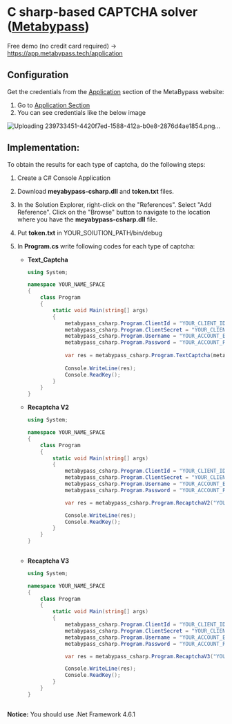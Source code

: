 # C sharp-based CAPTCHA solver ([Metabypass](https://metabypass.tech))
Free demo (no credit card required) -> https://app.metabypass.tech/application


## Configuration

Get the credentials from the [Application](https://app.metabypass.tech/application) section of the MetaBypass website:

1. Go to [Application Section](https://app.metabypass.tech/application)
2. You can see credentials like the below image



![Uploading 239733451-4420f7ed-1588-412a-b0e8-2876d4ae1854.png…](https://github.com/metabypass/metabypass-python/assets/128980891/4420f7ed-1588-412a-b0e8-2876d4ae1854)


 ## Implementation:
To obtain the results for each type of captcha, do the following steps:
   1. Create a C# Console Application
     
   2. Download **meyabypass-csharp.dll** and **token.txt** files.
     
   3. In the Solution Explorer, right-click on the "References". Select "Add Reference". Click on the "Browse" button to navigate to the location where you have the **meyabypass-csharp.dll** file.
      
   4. Put **token.txt** in YOUR_SOlUTION_PATH/bin/debug
      
   5. In **Program.cs** write following codes for each type of captcha:
       - **Text_Captcha**
     
         ```csharp
         using System;
         
         namespace YOUR_NAME_SPACE
         {
             class Program
             {
                 static void Main(string[] args)
                 {
                     metabypass_csharp.Program.ClientId = "YOUR_CLIENT_ID";
                     metabypass_csharp.Program.ClientSecret = "YOUR_CLIENT_SECRET";
                     metabypass_csharp.Program.Username = "YOUR_ACCOUNT_EMAIL";
                     metabypass_csharp.Program.Password = "YOUR_ACCOUNT_PASSWORD";
                     
                     var res = metabypass_csharp.Program.TextCaptcha(metabypass_csharp.Program.ImageToBase64("YOUR_CAPTCHA_IMAGE_PATH"));
                  
                     Console.WriteLine(res);
                     Console.ReadKey();
                 }
             }
         }

         ```
       
       - **Recaptcha V2**
    
         ```csharp
         using System;
         
         namespace YOUR_NAME_SPACE
         {
             class Program
             {
                 static void Main(string[] args)
                 {
                     metabypass_csharp.Program.ClientId = "YOUR_CLIENT_ID";
                     metabypass_csharp.Program.ClientSecret = "YOUR_CLIENT_SECRET";
                     metabypass_csharp.Program.Username = "YOUR_ACCOUNT_EMAIL";
                     metabypass_csharp.Program.Password = "YOUR_ACCOUNT_PASSWORD";
         
                     var res = metabypass_csharp.Program.RecaptchaV2("YOUR_SITE_KEY", "YOUR_SITE_URL");
         
                     Console.WriteLine(res);
                     Console.ReadKey();
                 }
             }
         }
       
       - **Recaptcha V3**
    
         ```csharp
         using System;
         
         namespace YOUR_NAME_SPACE
         {
             class Program
             {
                 static void Main(string[] args)
                 {
                     metabypass_csharp.Program.ClientId = "YOUR_CLIENT_ID";
                     metabypass_csharp.Program.ClientSecret = "YOUR_CLIENT_SECRET";
                     metabypass_csharp.Program.Username = "YOUR_ACCOUNT_EMAIL";
                     metabypass_csharp.Program.Password = "YOUR_ACCOUNT_PASSWORD";
         
                     var res = metabypass_csharp.Program.RecaptchaV3("YOUR_SITE_KEY", "YOUR_SITE_URL");
         
                     Console.WriteLine(res);
                     Console.ReadKey();
                 }
             }
         }
       
         ```
**Notice:** You should use .Net Framework 4.6.1
